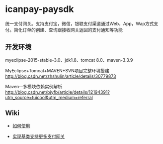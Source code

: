 ﻿# icanpay-paysdk
统一支付网关。支持支付宝，微信，银联支付渠道通过Web，App，Wap方式支付。简化订单的创建、查询跟接收网关返回的支付通知等功能


## 开发环境
myeclipse-2015-stable-3.0、jdk1.8、tomcat 8.0、maven-3.3.9

MyEclipse+Tomcat+MAVEN+SVN项目完整环境搭建
http://blog.csdn.net/zhshulin/article/details/30779873

Maven--多模块依赖实例解析
http://blog.csdn.net/bjyfb/article/details/12194391?utm_source=tuicool&utm_medium=referral


## Wiki
 * [如何使用](https://github.com/milanyangbo/icanpay-paysdk/wiki/Getting-started)

 * [实现基类支持更多支付网关](https://github.com/milanyangbo/icanpay-paysdk/wiki/Implement-a-new-gateway)

